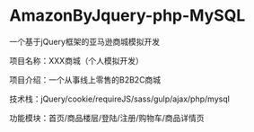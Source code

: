 # AmazonByJquery-php-MySQL

一个基于jQuery框架的亚马逊商城模拟开发

项目名称：XXX商城（个人模拟开发）

项目介绍：一个从事线上零售的B2B2C商城

技术栈：jQuery/cookie/requireJS/sass/gulp/ajax/php/mysql

功能模块：首页/商品楼层/登陆/注册/购物车/商品详情页
